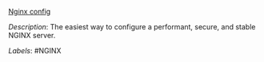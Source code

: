 [Nginx config](https://www.digitalocean.com/community/tools/nginx)

*Description*: The easiest way to configure a performant, secure, and stable NGINX server.

*Labels*: #NGINX
